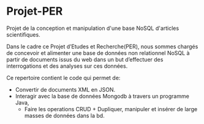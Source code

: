 # Projet-PER
Projet de la conception et manipulation d'une base NoSQL d'articles scientifiques.

  
Dans le cadre ce Projet d’Etudes et Recherche(PER), nous sommes chargés de concevoir et alimenter une base de données non relationnel NoSQL à partir de documents issus du web dans un but d’effectuer des interrogations et des analyses sur ces données.

Ce repertoire contient le code qui permet de:
- Convertir de documents XML en JSON.
- Interagir avec la base de données Mongodb à travers un programme Java, 
	- Faire les operations CRUD + Dupliquer, manipuler et insérer de large masses de 	  données dans la bd.  
